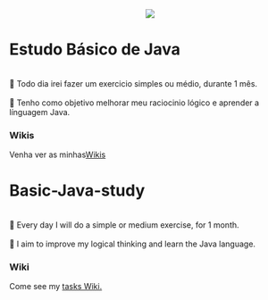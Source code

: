 <div align="center">
<img align="center" src="https://camo.githubusercontent.com/5dc6ee33381917e41fc9c4951799268998f11a9b864399bf79a0842e4f9b194d/68747470733a2f2f692e696d6775722e636f6d2f315a76566b44632e676966"/></a>
 </div>

# Estudo Básico de Java
<br>👾 Todo dia irei fazer um exercicio simples ou médio, durante 1 mês. </br>
<br>🧠 Tenho como objetivo melhorar meu raciocinio lógico e aprender a línguagem Java. </br>

### Wikis
Venha ver as minhas<a href="https://github.com/Baralou/Basic-Java-study/wiki/Explaining-the-Multiplies-Homework." target="blank">Wikis</a>

# Basic-Java-study

<br>👾 Every day I will do a simple or medium exercise, for 1 month. </br>
<br>🧠 I aim to improve my logical thinking and learn the Java language. </br>

### Wiki
 Come see my  <a href="https://github.com/Baralou/Basic-Java-study/wiki/Explaining-the-Multiplies-Homework." target="blank">tasks Wiki.</a>
